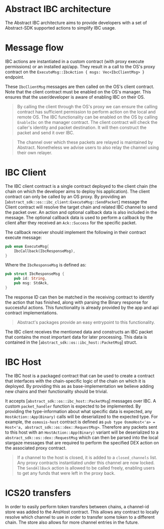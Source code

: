 # Abstract IBC architecture

The Abstract IBC architecture aims to provide developers with a set of Abstract-SDK supported actions to simplify IBC usage. 

# Message flow
IBC actions are instantiated in a custom contract (with proxy execute permissions) or an installed api/app. They result
in a call to the OS's proxy contract on the `ExecuteMsg::IbcAction { msgs: Vec<IbcClientMsg> }` endpoint.

These `IbcClientMsg` messages are then called on the OS's client contract. Note that the client contract must be enabled
on the OS's manager. This ensures that the user/developer is aware of enabling IBC on their OS.

> By calling the client through the OS's proxy we can ensure the calling contract has sufficient permission to perform action on the local and remote OS.
> The IBC functionality can be enabled on the OS by calling `EnableIbc` on the manager contract.
> The client contract will check the caller's identity and packet destination. It will then construct the packet and send it over IBC. 

> The channel over which these packets are relayed is maintained by Abstract. Nonetheless we advise users to also relay the channel using their own relayer.  

# IBC Client
The IBC client contract is a single contract deployed to the client chain (the chain on which the developer aims to deploy his application). The client contract can only be called by an OS proxy. By providing an [`abstract_sdk::os::ibc_client:ExecuteMsg::SendPacket`] message the Client contract will resolve the target chain and related IBC channel to send the packet over. An action and optional callback data is also included in the message. The optional callback data is used to perform a callback by the client after they received an `Ack::Success` for the specific packet. 

The callback receiver should implement the following in their contract execute message:  
```rust
pub enum ExecuteMsg{
    IbcCallback(IbcResponseMsg),
}
```
Where the `IbcResponseMsg` is defined as:  
```rust
pub struct IbcResponseMsg {
    pub id: String,
    pub msg: StdAck,
}
```

The response ID can then be matched in the receiving contract to identify the action that has finished, along with
parsing the Binary response for successful actions.
This functionality is already provided by the app and api contract implementations.

> Abstract's packages provide an easy entrypoint to this functionality. 

The IBC client receives the mentioned data and constructs an IBC packet that contains the most important data for later processing. This data is contained in the [`abstract_sdk::os::ibc_host::PacketMsg`] struct. 


# IBC Host
The IBC host is a packaged contract that can be used to create a contract that interfaces with the chain-specific logic of the chain on which it is deployed. By providing this as as base-implementation we believe adding new chains and their functionality should be trivial. 

It accepts [`abstract_sdk::os::ibc_host::PacketMsg`] messages over IBC. A custom `packet_handler` function is expected to be implemented. By providing the type-information about what specific data is expected, any `HostAction::App(Binary)` calls will be deserialized to the expected type. For example, the `osmosis-host` contract is defined as `pub type OsmoHost<'a> = Host<'a, abstract_sdk::os::dex::RequestMsg>`. Therefore any packets sent to this host with an `HostAction::App(Binary)` variant will be deserialized to a `abstract_sdk::os::dex::RequestMsg` which can then be parsed into the local stargaze messages that are required to perform the specified DEX action on the associated proxy contract. 

> If a channel to the host is closed, it is added to a `closed_channels` list. Any proxy contracts instantiated under this channel are now locked. The `SendAllBack` action is allowed to be called freely, enabling users to get any funds that were left in the proxy back. 

# ICS20 transfers 
In order to easily perform token transfers between chains, a channel-id store was added to the AnsHost contract. This allows any contract to locally resolve which channel to use in order to transfer some token to a different chain. The store also allows for more channel entries in the future. 
